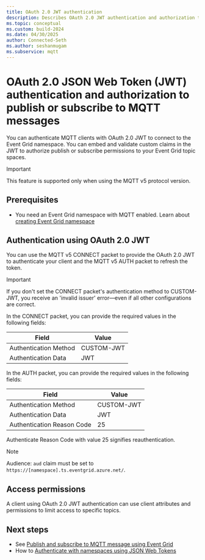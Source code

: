 ```yaml
---
title: OAuth 2.0 JWT authentication
description: Describes OAuth 2.0 JWT authentication and authorization to publish or subscribe to MQTT messages
ms.topic: conceptual
ms.custom: build-2024
ms.date: 04/30/2025
author: Connected-Seth
ms.author: seshanmugam
ms.subservice: mqtt
---
```


# OAuth 2.0 JSON Web Token (JWT) authentication and authorization to publish or subscribe to MQTT messages 

You can authenticate MQTT clients with OAuth 2.0 JWT to connect to the Event Grid namespace. You can embed and validate custom claims in the JWT to authorize publish or subscribe permissions to your Event Grid topic spaces.

> [!IMPORTANT]
> This feature is supported only when using the MQTT v5 protocol version.

## Prerequisites
- You need an Event Grid namespace with MQTT enabled. Learn about [creating Event Grid namespace](/azure/event-grid/create-view-manage-namespaces#create-a-namespace)

<a name='authentication-using-azure-ad-jwt'></a>

## Authentication using OAuth 2.0 JWT
You can use the MQTT v5 CONNECT packet to provide the OAuth 2.0 JWT to authenticate your client and the MQTT v5 AUTH packet to refresh the token.  

> [!IMPORTANT]
> If you don't set the CONNECT packet's authentication method to CUSTOM-JWT, you receive an 'invalid issuer' error—even if all other configurations are correct.

In the CONNECT packet, you can provide the required values in the following fields:

|Field  | Value  |
|---------|---------|
|Authentication Method | CUSTOM-JWT |
|Authentication Data | JWT |

In the AUTH packet, you can provide the required values in the following fields:

|Field | Value |
|---------|---------|
| Authentication Method | CUSTOM-JWT |
| Authentication Data | JWT |
| Authentication Reason Code | 25 |
 
Authenticate Reason Code with value 25 signifies reauthentication.

> [!NOTE]
> Audience: `aud` claim must be set to `https://[namespace].ts.eventgrid.azure.net/`. 

## Access permissions
A client using OAuth 2.0 JWT authentication can use client attributes and permissions to limit access to specific topics. 

## Next steps
- See [Publish and subscribe to MQTT message using Event Grid](mqtt-publish-and-subscribe-portal.md)
- How to [Authenticate with namespaces using JSON Web Tokens](authenticate-with-namespaces-using-json-web-tokens.md)
